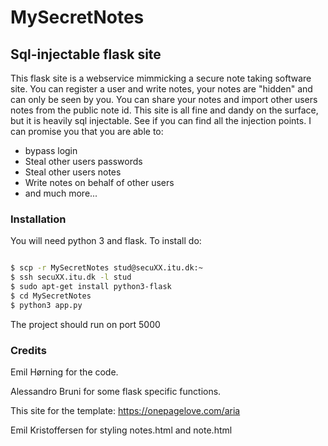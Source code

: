 # MySecretNotes

## Sql-injectable flask site

This flask site is a webservice mimmicking a secure note taking software site. You can register a user and write 
notes, your notes are "hidden" and can only be seen by you. You can share your notes and import other users notes 
from the public note id. This site is all fine and dandy on the surface, but it is heavily sql injectable. See 
if you can find all the injection points. I can promise you that you are able to:

* bypass login 
* Steal other users passwords 
* Steal other users notes 
* Write notes on behalf of other users
* and much more...

### Installation

You will need python 3 and flask. To install do:

```sh

$ scp -r MySecretNotes stud@secuXX.itu.dk:~
$ ssh secuXX.itu.dk -l stud
$ sudo apt-get install python3-flask 
$ cd MySecretNotes
$ python3 app.py 

```

The project should run on port 5000

### Credits

Emil Hørning for the code.

Alessandro Bruni for some flask specific functions.

This site for the template: https://onepagelove.com/aria

Emil Kristoffersen for styling notes.html and note.html

